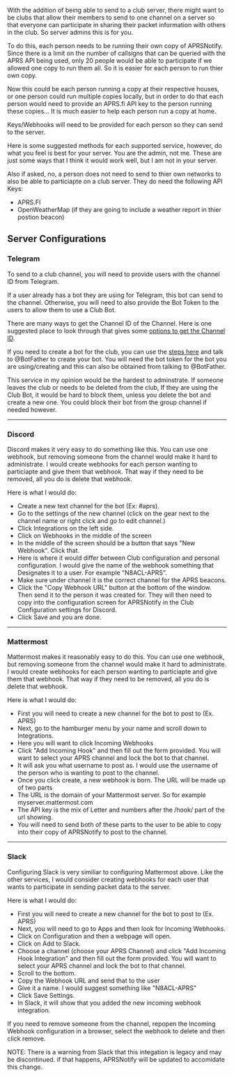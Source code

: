 With the addition of being able to send to a club server, there might want to be clubs that allow their members to send to one channel on a server so that everyone can participate in sharing their packet information with others in the club. So server admins this is for you.

To do this, each person needs to be running their own copy of APRSNotify. Since there is a limit on the number of callsigns that can be queried with the APRS API being used, only 20 people would be able to participate if we allowed one copy to run them all. So it is easier for each person to run thier own copy.

Now this could be each person running a copy at their respective houses, or one person could run multiple copies locally, but in order to do that each person would need to provide an APRS.fi API key to the person running these copies... It is much easier to help each person run a copy at home.

Keys/Webhooks will need to be provided for each person so they can send to the server.

Here is some suggested methods for each supported service, however, do what you feel is best for your server. You are the admin, not me. These are just some ways that I think it would work well, but I am not in your server.

Also if asked, no, a person does not need to send to thier own networks to also be able to particiapte on a club server. They do need the following API Keys:
- APRS.FI
- OpenWeatherMap (if they are going to include a weather report in thier postion beacon)

## Server Configurations

### Telegram

To send to a club channel, you will need to provide users with the channel ID from Telegram.

If a user already has a bot they are using for Telegram, this bot can send to the channel. Otherwise, you will need to also provide the Bot Token to the users to allow them to use a Club Bot.

There are many ways to get the Channel ID of the Channel. Here is one suggested place to look through that gives some [options to get the Channel ID](https://stackoverflow.com/questions/33858927/how-to-obtain-the-chat-id-of-a-private-telegram-channel).

If you need to create a bot for the club, you can use the [steps here](https://core.telegram.org/bots#6-botfather) and talk to @BotFather to create your bot. You will need the bot token for the bot you are using/creating and this can also be obtained from talking to @BotFather.

This service in my opinion would be the hardest to adminstrate. If someone leaves the club or needs to be deleted from the club, If they are using the Club Bot, it would be hard to block them, unless you delete the bot and create a new one. You could block their bot from the group channel if needed however.

---

### Discord

Discord makes it very easy to do something like this. You can use one webhook, but removing someone from the channel would make it hard to administrate. I would create webhooks for each person wanting to particiapte and give them that webhook. That way if they need to be removed, all you do is delete that webhook.

Here is what I would do:

- Create a new text channel for the bot (Ex: #aprs).
- Go to the settings of the new channel (click on the gear next to the channel name or right click and go to edit channel.)
- Click Integrations on the left side.
- Click on Webhooks in the middle of the screen
- In the middle of the screen should be a button that says "New Webhook". Click that.
- Here is where it would differ between Club configuration and personal configuration. I would give the name of the webhook something that Designates it to a user. For example "N8ACL-APRS".
- Make sure under channel it is the correct channel for the APRS beacons.
- Click the "Copy Webhook URL" button at the bottom of the window. Then send it to the person it was created for. They will then need to copy into the configuration screen for APRSNotify in the Club Configuration settings for Discord.
- Click Save and you are done.

---

### Mattermost

Mattermost makes it reasonably easy to do this. You can use one webhook, but removing someone from the channel would make it hard to administrate. I would create webhooks for each person wanting to particiapte and give them that webhook. That way if they need to be removed, all you do is delete that webhook.

Here is what I would do:

- First you will need to create a new channel for the bot to post to (Ex. APRS)
- Next, go to the hamburger menu by your name and scroll down to Integrations.
- Here you will want to click Incoming Webhooks
- Click "Add Incoming Hook" and then fill out the form provided. You will want to select your APRS channel and lock the bot to that channel.
- It will ask you what username to post as. I would use the username of the person who is wanting to post to the channel.
- Once you click create, a new webhook is born. The URL will be made up of two parts
- The URL is the domain of your Mattermost server. So for example myserver.mattermost.com
- The API key is the mix of Letter and numbers after the /hook/ part of the url showing.
- You will need to send both of these parts to the user to be able to copy into their copy of APRSNotify to post to the channel.

---

### Slack

Configuring Slack is very similiar to configuring Mattermost above. Like the other services, I would consider creating webhooks for each user that wants to participate in sending packet data to the server.

Here is what I would do:

- First you will need to create a new channel for the bot to post to (Ex. APRS)
- Next, you will need to go to Apps and then look for Incoming Webhooks.
- Click on Configuration and then a webpage will open.
- Click on Add to Slack.
- Choose a channel (choose your APRS Channel) and click "Add Incoming Hook Integration" and then fill out the form provided. You will want to select your APRS channel and lock the bot to that channel.
- Scroll to the bottom.
- Copy the Webhook URL and send that to the user
- Give it a name. I would suggest something like "N8ACL-APRS"
- Click Save Settings.
- In Slack, it will show that you added the new incoming webhook integration.

If you need to remove someone from the channel, repopen the Incoming Webhook configuration in a browser, select the webhook to delete and then click remove.

NOTE: There is a warning from Slack that this integation is legacy and may be discontinued. if that happens, APRSNotify will be updated to accomidate this change.